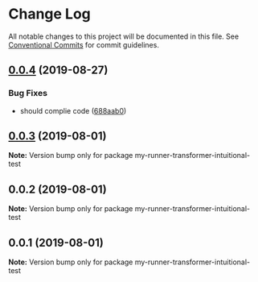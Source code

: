 # Change Log

All notable changes to this project will be documented in this file.
See [Conventional Commits](https://conventionalcommits.org) for commit guidelines.

## [0.0.4](https://github.com/imcuttle/intuitional-test/compare/v0.0.3...v0.0.4) (2019-08-27)

### Bug Fixes

- should complie code ([688aab0](https://github.com/imcuttle/intuitional-test/commit/688aab0))

## [0.0.3](https://github.com/imcuttle/intuitional-test/compare/v0.0.2...v0.0.3) (2019-08-01)

**Note:** Version bump only for package my-runner-transformer-intuitional-test

## 0.0.2 (2019-08-01)

**Note:** Version bump only for package my-runner-transformer-intuitional-test

## 0.0.1 (2019-08-01)

**Note:** Version bump only for package my-runner-transformer-intuitional-test
